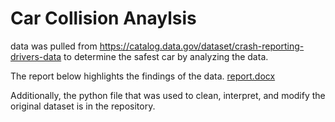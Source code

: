 # Car Collision Anaylsis
data was pulled from https://catalog.data.gov/dataset/crash-reporting-drivers-data to determine the safest car by analyzing the data.

The report below highlights the findings of the data.
[report.docx](https://github.com/user-attachments/files/17001059/report.docx)

Additionally, the python file that was used to clean, interpret, and modify the original dataset is in the repository.
